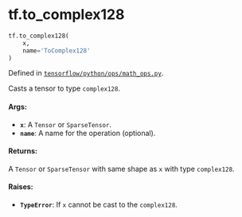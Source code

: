 <div itemscope itemtype="http://developers.google.com/ReferenceObject">
<meta itemprop="name" content="tf.to_complex128" />
</div>

# tf.to_complex128

``` python
tf.to_complex128(
    x,
    name='ToComplex128'
)
```



Defined in [`tensorflow/python/ops/math_ops.py`](https://www.tensorflow.org/code/tensorflow/python/ops/math_ops.py).

Casts a tensor to type `complex128`.

#### Args:

* <b>`x`</b>: A `Tensor` or `SparseTensor`.
* <b>`name`</b>: A name for the operation (optional).


#### Returns:

A `Tensor` or `SparseTensor` with same shape as `x` with type `complex128`.


#### Raises:

* <b>`TypeError`</b>: If `x` cannot be cast to the `complex128`.